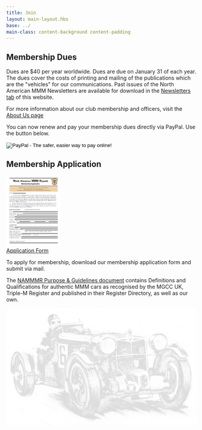 ```yaml
---
title: Join
layout: main-layout.hbs
base: ../
main-class: content-background content-padding
---
```

<h2 class="divider">Membership Dues</h2>

Dues are $40 per year worldwide. Dues are due on January 31 of each year. The
dues cover the costs of printing and mailing of the publications which are the
"vehicles" for our communications. Past issues of the North American MMM
Newsletters are available for download in the [Newsletters tab](newsletters/)
of this website.

For more information about our club membership and officers, visit the [About
Us page](about-us/)

You can now renew and pay your membership dues directly via PayPal. Use the
button below.

<form class="paypal" action="https://www.paypal.com/cgi-bin/webscr" method="post" target="_top">
<input type="hidden" name="cmd" value="_xclick">
<input type="hidden" name="business" value="renewal@nammmr.org">
<input type="hidden" name="lc" value="US">
<input type="hidden" name="item_name" value="NAMMMR Annual Membership">
<input type="hidden" name="amount" value="40.00">
<input type="hidden" name="currency_code" value="USD">
<input type="hidden" name="button_subtype" value="services">
<input type="hidden" name="no_note" value="0">
<input type="hidden" name="bn" value="PP-BuyNowBF:btn_buynowCC_LG.gif:NonHostedGuest">
<input type="image" src="img/paypal.png" border="0" name="submit" alt="PayPal - The safer, easier way to pay online!">
<img alt="" border="0" src="https://www.paypalobjects.com/en_US/i/scr/pixel.gif" width="1" height="1">
</form>


<h2 class="divider">Membership Application</h2>

<a class="doc-thumb float-left" href="join/nammmr-application.pdf">
	<img class="shadowed" src="join/nammmr-application.png">
	<div class="caption">Application Form</div>
</a>

To apply for membership, download our membership application form and submit
via mail. 

The [NAMMMR Purpose & Guidelines document](guidelines-and-purposes)
contains Definitions and Qualifications for authentic MMM cars as recognised
by the MGCC UK, Triple-M Register and published in their Register Directory,
as well as our own.

<img class="sketch" src="img/k3-sketch.png" alt="">
